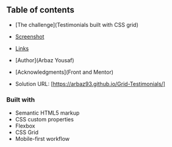 ## Table of contents

- [The challenge](Testimonials built with CSS grid)
- [Screenshot](./design/desktop-design.jpg)
- [Links](#links)
- [Author](Arbaz Yousaf)
- [Acknowledgments](Front and Mentor)

- Solution URL: [https://arbaz93.github.io/Grid-Testimonials/]

### Built with

- Semantic HTML5 markup
- CSS custom properties
- Flexbox
- CSS Grid
- Mobile-first workflow
